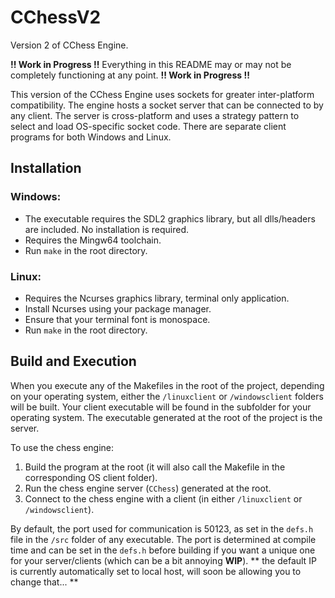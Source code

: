 # CChessV2

Version 2 of CChess Engine.

**!! Work in Progress !!** Everything in this README may or may not be completely functioning at any point. **!! Work in Progress !!**

This version of the CChess Engine uses sockets for greater inter-platform compatibility. The engine hosts a socket server that can be connected to by any client. The server is cross-platform and uses a strategy pattern to select and load OS-specific socket code. There are separate client programs for both Windows and Linux.

## Installation

### Windows:
- The executable requires the SDL2 graphics library, but all dlls/headers are included. No installation is required.
- Requires the Mingw64 toolchain.
- Run `make` in the root directory.

### Linux:
- Requires the Ncurses graphics library, terminal only application.
- Install Ncurses using your package manager.
- Ensure that your terminal font is monospace.
- Run `make` in the root directory.

## Build and Execution

When you execute any of the Makefiles in the root of the project, depending on your operating system, either the `/linuxclient` or `/windowsclient` folders will be built. Your client executable will be found in the subfolder for your operating system. The executable generated at the root of the project is the server.

To use the chess engine:

1. Build the program at the root (it will also call the Makefile in the corresponding OS client folder).
2. Run the chess engine server (`CChess`) generated at the root.
3. Connect to the chess engine with a client (in either `/linuxclient` or `/windowsclient`).

By default, the port used for communication is 50123, as set in the `defs.h` file in the `/src` folder of any executable. The port is determined at compile time and can be set in the `defs.h` before building if you want a unique one for your server/clients (which can be a bit annoying **WIP**).
** the default IP is currently automatically set to local host, will soon be allowing you to change that... **

